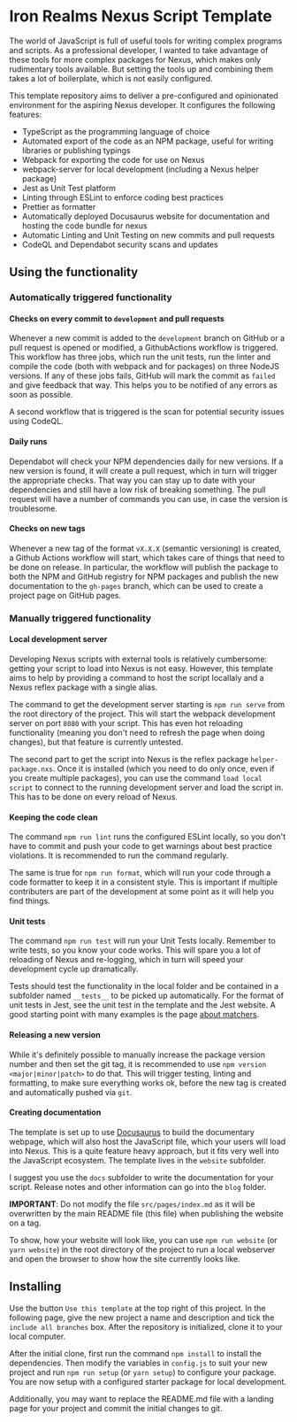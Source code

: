 # Iron Realms Nexus Script Template #

The world of JavaScript is full of useful tools for writing complex programs and scripts.
As a professional developer, I wanted to take advantage of these tools for more complex
packages for Nexus, which makes only rudimentary tools available. But setting the tools
up and combining them takes a lot of boilerplate, which is not easily configured.

This template repository aims to deliver a pre-configured and opinionated environment for the aspiring Nexus developer. It configures the following features:

- TypeScript as the programming language of choice
- Automated export of the code as an NPM package, useful for writing libraries or
  publishing typings
- Webpack for exporting the code for use on Nexus
- webpack-server for local development (including a Nexus helper package)
- Jest as Unit Test platform
- Linting through ESLint to enforce coding best practices
- Prettier as formatter
- Automatically deployed Docusaurus website for documentation and hosting the code
  bundle for nexus
- Automatic Linting and Unit Testing on new commits and pull requests
- CodeQL and Dependabot security scans and updates

## Using the functionality ##

### Automatically triggered functionality ###

#### Checks on every commit to `development` and pull requests ####

Whenever a new commit is added to the `development` branch on GitHub or a pull request
is opened or modified, a GithubActions workflow is triggered. This workflow has three
jobs, which run the unit tests, run the linter and compile the code (both with webpack
and for packages) on three NodeJS versions. If any of these jobs fails, GitHub will mark
the commit as `failed` and give feedback that way. This helps you to be notified of any
errors as soon as possible.

A second workflow that is triggered is the scan for potential security issues using
CodeQL.

#### Daily runs ####

Dependabot will check your NPM dependencies daily for new versions. If a new version is
found, it will create a pull request, which in turn will trigger the appropriate checks.
That way you can stay up to date with your dependencies and still have a low risk of
breaking something. The pull request will have a number of commands you can use, in case
the version is troublesome.

#### Checks on new tags ####

Whenever a new tag of the format `vX.X.X` (semantic versioning) is created, a Github
Actions workflow will start, which takes care of things that need to be done on release.
In particular, the workflow will publish the package to both the NPM and GitHub registry
for NPM packages and publish the new documentation to the `gh-pages` branch, which can be
used to create a project page on GitHub pages.

### Manually triggered functionality ###

#### Local development server ####

Developing Nexus scripts with external tools is relatively cumbersome: getting your
script to load into Nexus is not easy. However, this template aims to help by providing
a command to host the script locallaly and a Nexus reflex package with a single alias.

The command to get the development server starting is `npm run serve`
from the root directory of the project. This will start the webpack development server
on port `8080` with your script. This has even hot reloading functionality (meaning you
don't need to refresh the page when doing changes), but that feature is currently
untested.

The second part to get the script into Nexus is the reflex package `helper-package.nxs`.
Once it is installed (which you need to do only once, even if you create multiple
packages), you can use the command `load local script` to connect to the running
development server and load the script in. This has to be done on every reload of Nexus.

#### Keeping the code clean ####

The command `npm run lint` runs the configured ESLint locally, so you
don't have to commit and push your code to get warnings about best practice violations.
It is recommended to run the command regularly.

The same is true for `npm run format`, which will run your code
through a code formatter to keep it in a consistent style. This is important if multiple
contributers are part of the development at some point as it will help you find things.

#### Unit tests ####

The command `npm run test` will run your Unit Tests locally. Remember
to write tests, so you know your code works. This will spare you a lot of reloading of
Nexus and re-logging, which in turn will speed your development cycle up dramatically.

Tests should test the functionality in the local folder and be contained in a subfolder
named `__tests__` to be picked up automatically. For the format of unit tests in Jest,
see the unit test in the template and the Jest website. A good starting point with many
examples is the page [about matchers](https://jestjs.io/docs/using-matchers).

#### Releasing a new version ####

While it's definitely possible to manually increase the package version number and then
set the git tag, it is recommended to use `npm version <major|minor|patch>` to do that.
This will trigger testing, linting and formatting, to make sure everything works ok,
before the new tag is created and automatically pushed via `git`.

#### Creating documentation ####

The template is set up to use [Docusaurus](https://docusaurus.io/) to build the
documentary webpage, which will also host the JavaScript file, which your users will
load into Nexus. This is a quite feature heavy approach, but it fits very well into the
JavaScript ecosystem. The template lives in the `website` subfolder.

I suggest you use the `docs` subfolder to write the documentation for your script.
Release notes and other information can go into the `blog` folder.

**IMPORTANT**: Do not modify the file `src/pages/index.md` as it will be overwritten by
the main README file (this file) when publishing the website on a tag.

To show, how your website will look like, you can use `npm run website` (or `yarn
website`) in the root directory of the project to run a local webserver and open the
browser to show how the site currently looks like.

## Installing ##

Use the button `Use this template` at the top right of this project. In the following page,
give the new project a name and description and tick the `include all branches` box. After the
repository is initialized, clone it to your local computer.

After the initial clone, first run the command `npm install` to install
the dependencies. Then modify the variables in `config.js` to suit your new project and run
`npm run setup` (or `yarn setup`) to configure your package. You are now setup with a configured
starter package for local development.

Additionally, you may want to replace the README.md file with a landing page for your project
and commit the initial changes to git.

